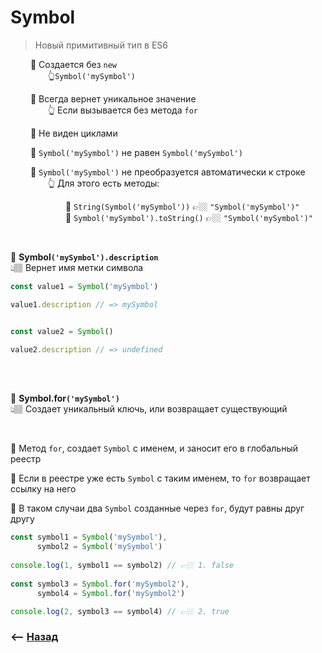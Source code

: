 # Symbol 
> Новый примитивный тип в ES6

&emsp;&emsp; 🔹 Создается без `new`     
&emsp;&emsp;&emsp;&emsp; 👆`Symbol('mySymbol')`

&emsp;&emsp; 🔹 Всегда вернет уникальное значение  
&emsp;&emsp;&emsp;&emsp; 👆 Если вызывается без метода `for`

&emsp;&emsp; 🔹 Не виден циклами

&emsp;&emsp; 🔹 `Symbol('mySymbol')` не равен `Symbol('mySymbol')`

&emsp;&emsp; 🔹 `Symbol('mySymbol')` не преобразуется автоматически к строке  
&emsp;&emsp;&emsp;&emsp; 👆 Для этого есть методы:

&emsp;&emsp;&emsp;&emsp;&emsp;&emsp; 🎯 `String(Symbol('mySymbol'))` 👉🏼 `"Symbol('mySymbol')"`     
&emsp;&emsp;&emsp;&emsp;&emsp;&emsp; 🎯 `Symbol('mySymbol').toString()` 👉🏼 `"Symbol('mySymbol')"`

<br>

💠 **Symbol`('mySymbol').description`**  
👆🏽 Вернет имя метки символа
```javascript
const value1 = Symbol('mySymbol')

value1.description // => mySymbol


const value2 = Symbol()

value2.description // => undefined
```


<br><br>

💠 **Symbol.for`('mySymbol')`**  
👆🏽 Создает уникальный ключь, или возвращает существующий

<br>

🎯 Метод `for`, создает `Symbol` с именем, и заносит его в глобальный реестр  

🎯 Если в реестре уже есть `Symbol` с таким именем, то `for` возвращает ссылку на него

🎯 В таком случаи два `Symbol` созданные через `for`, будут равны друг другу
```javascript
const symbol1 = Symbol('mySymbol'),
      symbol2 = Symbol('mySymbol')
      
console.log(1, symbol1 == symbol2) // 👉🏼 1. false
      
const symbol3 = Symbol.for('mySymbol2'),
      symbol4 = Symbol.for('mySymbol2')

console.log(2, symbol3 == symbol4) // 👉🏼 2. true
```

### ⟵ **<a href="../../readme.md">Назад</a>**